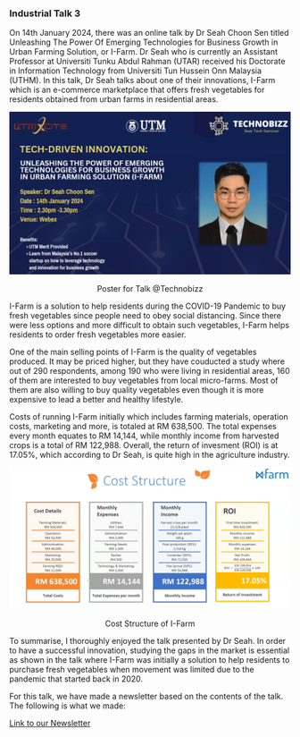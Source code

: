 ### Industrial Talk 3

On 14th January 2024, there was an online talk by Dr Seah Choon Sen titled Unleashing The Power Of Emerging Technologies for Business Growth in Urban Farming Solution, or I-Farm. Dr Seah who is currently an Assistant Professor at Universiti Tunku Abdul Rahman (UTAR) received his Doctorate in Information Technology from Universiti Tun Hussein Onn Malaysia (UTHM). In this talk, Dr Seah talks about one of their innovations, I-Farm which is an e-commerce marketplace that offers fresh vegetables for residents obtained from urban farms in residential areas.

![image](<Assignment4Talk.png>)
<p align="center">Poster for Talk @Technobizz</p>

I-Farm is a solution to help residents during the COVID-19 Pandemic to buy fresh vegetables since people need to obey social distancing. Since there were less options and more difficult to obtain such vegetables, I-Farm helps residents to order fresh vegetables more easier.

One of the main selling points of I-Farm is the quality of vegetables produced. It may be priced higher, but they have couducted a study where out of 290 respondents, among 190 who were living in residential areas, 160 of them are interested to buy vegetables from local micro-farms. Most of them are also willing to buy quality vegetables even though it is more expensive to lead a better and healthy lifestyle.

Costs of running I-Farm initially which includes farming materials, operation costs, marketing and more, is totaled at RM 638,500. The total expenses every month equates to RM 14,144, while monthly income from harvested crops is a total of RM 122,988. Overall, the return of invesment (ROI) is at 17.05%, which according to Dr Seah, is quite high in the agriculture industry. 

![image](<I-FarmCost.png>)
<p align="center">Cost Structure of I-Farm</p>

To summarise, I thoroughly enjoyed the talk presented by Dr Seah. In order to have a successful innovation, studying the gaps in the market is essential as shown in the talk where I-Farm was initially a solution to help residents to purchase fresh vegetables when movement was limited due to the pandemic that started back in 2020.

For this talk, we have made a newsletter based on the contents of the talk. The following is what we made:

<a href="https://www.canva.com/design/DAF6hY69LwU/Oaz8aAtowsGmRG5HLtjy5g/view?utm_content=DAF6hY69LwU&utm_campaign=designshare&utm_medium=link&utm_source=editor">Link to our Newsletter</a>
